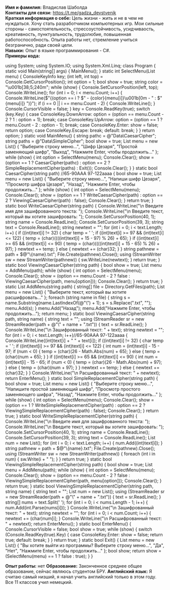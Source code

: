 <b>Имя и фамилия:</b> Владислав Шаболда     
<b>Контакты для связи:</b> https://t.me/gadza_devstvenik    
<b>Краткая информация о себе:</b> Цель жизни - жить и не в чем не нуждаться. Хочу стать разработчиком компьютерных игр. Мои сильные стороны - самостоятельность, стрессоустойчивость, усидчиваость, креативность, пунктуальность, трудолюбие, повышенная работоспособность. Опыта работы нет, стремление учиться безгранично, ради своей цели.    
<b>Навыки:</b> Опыт в языке программирования - С#.    
<b>Примеры кода:</b> 
<p>
    using System;
    using System.IO;
    using System.Xml.Linq;
    class Program
    {
    static void Main(string[] args)
    {
        MainMenu();
    }
    static int SelectMenu(List<string> menu)
    {
        ConsoleKeyInfo key;
        (int left, int top) = Console.GetCursorPosition();
        int option = 1;
        bool show = true;
        string color = "\u001b[38;5;240m";
        while (show)
        {
            Console.SetCursorPosition(left, top);
            Console.WriteLine();
            for (int i = 0; i < menu.Count; i++)
            {
                Console.WriteLine($"{(option == i ? $" - {color}{menu[i]}\u001b[0m - " : $"   {menu[i]}   ")}");
                if (i == 0 || i == menu.Count - 2)
                {
                    Console.WriteLine();
                }
                Console.CursorVisible = false;
            }
            key = Console.ReadKey(true);
            switch (key.Key)
            {
                case ConsoleKey.DownArrow:
                    option = (option == menu.Count - 2 ? 1 : option + 1);
                    break;
                case ConsoleKey.UpArrow:
                    option = (option == 1 ? menu.Count - 2 : option - 1);
                    break;
                case ConsoleKey.Enter:
                    show = false;
                    return option;
                case ConsoleKey.Escape:
                    break;
                default:
                    break;
            }
        }
        return option;
    }
    static void MainMenu()
    {
        string pathc = @"Data\CaesarCipher";
        string paths = @"Data\SimpleCipher";
        bool show = true;
        List<string> menu = new List<string>() { "Выберите строку меню...", "Шифр Цезаря", "Простой заменяющий шифр", "Выход", "Нажмите Enter, чтобы продолжить..." };
        while (show)
        {
            int option = SelectMenu(menu);
            Console.Clear();
            show = (option == 1 ? CaesarCipher(pathc) :
                option == 2 ? SimpleReplacementCipher(paths) : Exit());
            Console.Clear();
        }
    }
    static bool CaesarCipher(string path) //65-90AAA 97-122aaaa
    {
        bool show = true;
        List<string> menu = new List<string>() { "Выберите строку меню...", "Напиши шифр Цезаря", "Просмотр шифра Цезаря", "Назад", "Нажмите Enter, чтобы продолжить..." };
        while (show)
        {
            int option = SelectMenu(menu);
            Console.Clear();
            show = (option == 1 ? WriteCaesarCipher(path) :
                option == 2 ? ViewingCaesarCipher(path) : false);
            Console.Clear();
        }
        return true;
    }
    static bool WriteCaesarCipher(string path)
    {
        Console.WriteLine("\n   Введите имя для зашифрованного текста: ");
        Console.WriteLine("\n   Введите текст, который вы хотите зашифровать: ");
        Console.SetCursorPosition(40, 1);
        string name = Console.ReadLine();
        Console.SetCursorPosition(39, 3);
        string text = Console.ReadLine();
        string newtext = "";
        for (int i = 0; i < text.Length; i++)
        {
            if ((int)text[i] != 32)
            {
                char temp = ' ';
                if ((int)text[i] >= 97 && (int)text[i] <= 122)
                {
                    temp = (char)((((int)text[i] + 15 - 97) % 26) + 65);
                }
                if ((int)text[i] >= 65 && (int)text[i] <= 90)
                {
                    temp = (char)((((int)text[i] + 15 - 65) % 26) + 97);
                }
                newtext += temp;
            }
            else
            {
                newtext += (char)32;
            }
        }
        string pathnew = path + $@"\{name}.txt";
        File.Create(pathnew).Close();
        using (StreamWriter sw = new StreamWriter(pathnew))
        {
            sw.WriteLine(newtext);
        }
        return true;
    }
    static bool ViewingCaesarCipher(string path)
    {
        bool show = true;
        List<string> menu = AddMenu(path);
        while (show)
        {
            int option = SelectMenu(menu);
            Console.Clear();
            show = (option == menu.Count - 2 ? false : ViewingCaesarCipher(path, menu[option]));
            Console.Clear();
        }
        return true;
    }
    static List<string> AddMenu(string path)
    {
        string[] file = Directory.GetFiles(path);
        List<string> menu = new List<string>() { "Выберите текст, который вы хотите расшифровать..." };
        foreach (string name in file)
        {
            string s = name.Substring(name.LastIndexOf(@"\") + 1);
            s = s.Replace(".txt", "");
            menu.Add(s);
        }
        menu.Add("Назад");
        menu.Add("Нажмите Enter, чтобы продолжить...");
        return menu;
    }
    static bool ViewingCaesarCipher(string path, string name)
    {
        string text = "";
        using (StreamReader sr = new StreamReader(path + @"\" + name + ".txt"))
        {
            text = sr.ReadLine();
        }
        Console.WriteLine("\n   Зашифрованный текст: " + text);
        string newtext = "";
        for (int i = 0; i < text.Length; i++)//65-90AAA 97-122aaaa
        {
            Console.WriteLine((int)text[i] + " " + text[i]);
            if ((int)text[i] != 32)
            {
                char temp = ' ';
                if ((int)text[i] >= 97 && (int)text[i] <= 122)
                {
                    int num = (int)text[i] - 15 - 97;
                    if (num < 0)
                    {
                        temp = (char)(26 - Math.Abs(num) + 65);
                    }
                    else
                    {
                        temp = (char)(num + 65);
                    }
                }
                if ((int)text[i] >= 65 && (int)text[i] <= 90)
                {
                    int num = (int)text[i] - 15 - 65;
                    if (num < 0)
                    {
                        temp = (char)(26 - Math.Abs(num) + 97);
                    }
                    else
                    {
                        temp = (char)(num + 97);
                    }
                }
                newtext += temp;
            }
            else
            {
                newtext += (char)32;
            }
        }
        Console.WriteLine("\n   Расшифрованный текст: " + newtext);
        return EnterMenu();
    }
    static bool SimpleReplacementCipher(string path)
    {
        bool show = true;
        List<string> menu = new List<string>() { "Выберите строку меню...", "Напишите простой заменяющий шифр", "Просмотр простого заменяющего шифра", "Назад", "Нажмите Enter, чтобы продолжить..." };
        while (show)
        {
            int option = SelectMenu(menu);
            Console.Clear();
            show = (option == 1 ? WriteSimpleReplacementCipher(path) :
                option == 2 ? ViewingSimpleReplacementCipher(path) : false);
            Console.Clear();
        }
        return true;
    }
    static bool WriteSimpleReplacementCipher(string path)
    {
        Console.WriteLine("\n   Введите имя для зашифрованного текста: ");
        Console.WriteLine("\n   Введите текст, который вы хотите зашифровать: ");
        Console.SetCursorPosition(40, 1);
        string name = Console.ReadLine();
        Console.SetCursorPosition(39, 3);
        string text = Console.ReadLine();
        List<int> num = new List<int>();
        for (int i = 0; i < text.Length; i++)
        {
            num.Add((int)text[i]);
        }
        string pathnew = path + $@"\{name}.txt";
        File.Create(pathnew).Close();
        using (StreamWriter sw = new StreamWriter(pathnew))
        {
            foreach (int i in num)
            {
                sw.Write(i + " ");
            }
        }
        return true;
    }
    static bool ViewingSimpleReplacementCipher(string path)
    {
        bool show = true;
        List<string> menu = AddMenu(path);
        while (show)
        {
            int option = SelectMenu(menu);
            Console.Clear();
            show = (option == menu.Count - 2 ? false : ViewingSimpleReplacementCipher(path, menu[option]));
            Console.Clear();
        }
        return true;
    }
    static bool ViewingSimpleReplacementCipher(string path, string name)
    {
        string text = "";
        List<int> num = new List<int>();
        using (StreamReader sr = new StreamReader(path + @"\" + name + ".txt"))
        {
            text = sr.ReadLine();
        }
        string[] nums = text.Split(' ');
        for (int i = 0; i < nums.Length - 1; i++)
        {
            num.Add(int.Parse(nums[i]));
        }
        Console.WriteLine("\n   Зашифрованный текст: " + text);
        string newtext = "";
        for (int i = 0; i < num.Count; i++)
        {
            newtext += (char)num[i];
        }
        Console.WriteLine("\n   Расшифрованный текст: " + newtext);
        return EnterMenu();
    }
    static bool EnterMenu()
    {
        Console.CursorVisible = false;
        bool show = true;
        while (show)
        {
            switch (Console.ReadKey(true).Key)
            {
                case ConsoleKey.Enter:
                    show = false;
                    return true;
                default:
                    break;
            }
        }
        return true;
    }
    static bool Exit()
    {
        List<string> menu = new List<string>() { "Вы хотите выйти из программы? Выберите строку меню...", "Да", "Нет", "Нажмите Enter, чтобы продолжить..." };
        bool show;
        return show = (SelectMenu(menu) == 1 ? false : true);
    }
    }
</p>
<b>Опыт работы:</b> нет    
<b>Образование:</b> Законченное среднее общее образование, сейчас являюсь студентом БРУ.    
<b>Английский язык:</b> Я считаю самый низший, я начал учить английский только в этом году. Все 11 классов учил немецкий.
